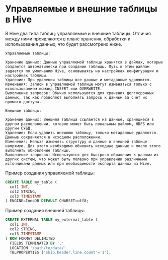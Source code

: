 # Управляемые и внешние таблицы в Hive

В Hive два типа таблиц: управляемые и внешние таблицы. Отличия между ними проявляются в плане хранения, обработки и использования данных, что будет рассмотрено ниже.

    Управляемые таблицы:

    Хранение данных: Данные управляемой таблицы хранятся в файлах, которые создаются автоматически при создании таблицы. Путь к этим файлам задается по умолчанию Hive, основываясь на настройках конфигурации и настройках таблицы.
    Удаление: При удалении таблицы все данные и метаданные удаляются.
    Изменения: Записи в управляемой таблице могут изменяться только с использованием команд INSERT или OVERWRITE.
    Выполнение запросов: Обычно используются для хранения долгосрочных данных, так как позволяют выполнять запросы к данным за счет их прямого доступа.

    Внешние таблицы:

    Хранение данных: Внешняя таблица ссылается на данные, хранящиеся в другом расположении, которое может быть локальным файлом, HDFS или другим СУБД.
    Удаление: Если удалить внешнюю таблицу, только метаданные удаляются. Данные сохраняются в исходном расположении.
    Изменения: Нельзя изменять структуру и данные в внешней таблице напрямую. Для этого необходимо обновить исходные данные и после этого выполнить обновление таблицы.
    Выполнение запросов: Используются для быстрого обращения к данным из других систем, что может быть полезно при управлении различными источниками данных или при необходимости экспорта данных из Hive.

Пример создания управляемой таблицы:


```sql
CREATE TABLE my_table (
  col1 INT,
  col2 STRING,
  col3 TIMESTAMP
) ENGINE=InnoDB DEFAULT CHARSET=utf8;
```

Пример создания внешней таблицы:
```sql
CREATE EXTERNAL TABLE my_external_table (
  col1 INT,
  col2 STRING,
  col3 TIMESTAMP
) ROW FORMAT DELIMITED
  FIELDS TERMINATED BY ','
  LOCATION '/path/to/data/'
  TBLPROPERTIES ('skip.header.line.count'='1');
```